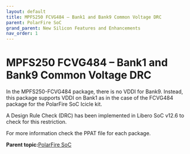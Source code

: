 ```yaml
---
layout: default
title: MPFS250 FCVG484 – Bank1 and Bank9 Common Voltage DRC
parent: PolarFire SoC
grand_parent: New Silicon Features and Enhancements
nav_order: 1
---
```


# MPFS250 FCVG484 – Bank1 and Bank9 Common Voltage DRC

In the MPFS250-FCVG484 package, there is no VDDI for Bank9. Instead, this package supports VDDI on Bank1 as in the case of the FCVG484 package for the PolarFire SoC Icicle kit.

A Design Rule Check \(DRC\) has been implemented in Libero SoC v12.6 to check for this restriction.

For more information check the PPAT file for each package.

**Parent topic:**[PolarFire SoC](GUID-01242F39-2030-4BC9-A2F4-EA1744E85B84.md)

